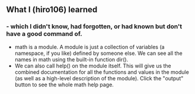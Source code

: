 ## What I (hiro106) learned
### - which I didn't know, had forgotten, or had known but don't have a good command of.
- math is a module. A module is just a collection of variables (a namespace, if you like) defined by someone else. We can see all the names in math using the built-in function dir().
- We can also call help() on the module itself. This will give us the combined documentation for all the functions and values in the module (as well as a high-level description of the module). Click the "output" button to see the whole math help page.
